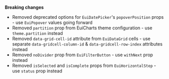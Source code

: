 **Breaking changes**

- Removed deprecated options for `EuiDatePicker`'s `popoverPosition` props - use `EuiPopover` values going forward
- Removed `partition` prop from EuiCharts theme configuration - use `theme.partition` instead
- Removed `data-grid-cell-id` attribute from `EuiDataGrid` cells - use separate `data-gridcell-column-id` & `data-gridcell-row-index` attributes instead
- Removed `noDivider` prop from `EuiFilterButton` - use `withNext` prop instead
- Removed `isSelected` and `isComplete` props from `EuiHorizontalStep` - use `status` prop instead
